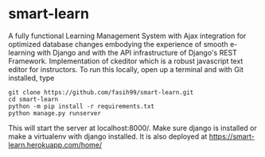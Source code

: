 # smart-learn
A fully functional Learning Management System with Ajax integration for optimized database changes embodying the experience of smooth e-learning with Django and with the API infrastructure of Django's REST Framework. Implementation of ckeditor which is a robust javascript text editor for instructors.
To run this locally, open up a terminal and with Git installed, type
```
git clone https://github.com/fasih99/smart-learn.git
cd smart-learn
python -m pip install -r requirements.txt
python manage.py runserver
 ```
This will start the server at localhost:8000/. Make sure django is installed or make a virtualenv with django installed.
It is also deployed at https://smart-learn.herokuapp.com/home/

